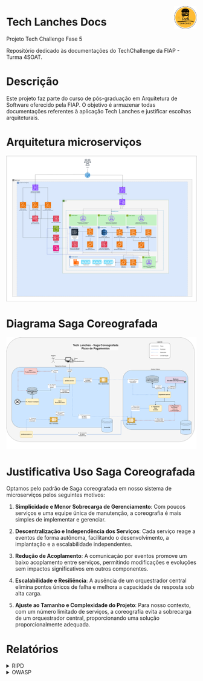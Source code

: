 <p dir="auto"><img src="https://github.com/g12-4soat/tech-lanches/blob/main/src/TechLanches/Adapter/Driver/TechLanches.Adapter.API/wwwroot/SwaggerUI/images/android-chrome-192x192.png" alt="TECHLANCHES" title="TECHLANCHES" align="right" height="60" style="max-width: 100%;"></p>

# Tech Lanches Docs
Projeto Tech Challenge Fase 5

Repositório dedicado às documentações do TechChallenge da FIAP - Turma 4SOAT.

# Descrição

Este projeto faz parte do curso de pós-graduação em Arquitetura de Software oferecido pela FIAP. O objetivo é armazenar todas documentações referentes à aplicação Tech Lanches e justificar escolhas arquiteturais.

# Arquitetura microserviços

<p dir="auto"><img src="https://github.com/g12-4soat/techlanches-docs/blob/main/docs/fase5/TechLanchesArchitecture-aws-micro-service.png" alt="TECHLANCHES" title="TECHLANCHES" style="max-width: 100%;"></p>

# Diagrama Saga Coreografada

<p dir="auto"><img src="https://github.com/g12-4soat/techlanches-docs/blob/main/docs/fase5/TechLanchesArchitecture-saga-coreografada.png" alt="TECHLANCHES" title="TECHLANCHES" style="max-width: 100%;"></p>

# Justificativa Uso Saga Coreografada

Optamos pelo padrão de Saga coreografada em nosso sistema de microserviços pelos seguintes motivos:

1. **Simplicidade e Menor Sobrecarga de Gerenciamento**: Com poucos serviços e uma equipe única de manutenção, a coreografia é mais simples de implementar e gerenciar.
   
2. **Descentralização e Independência dos Serviços**: Cada serviço reage a eventos de forma autônoma, facilitando o desenvolvimento, a implantação e a escalabilidade independentes.

3. **Redução de Acoplamento**: A comunicação por eventos promove um baixo acoplamento entre serviços, permitindo modificações e evoluções sem impactos significativos em outros componentes.

4. **Escalabilidade e Resiliência**: A ausência de um orquestrador central elimina pontos únicos de falha e melhora a capacidade de resposta sob alta carga.

5. **Ajuste ao Tamanho e Complexidade do Projeto**: Para nosso contexto, com um número limitado de serviços, a coreografia evita a sobrecarga de um orquestrador central, proporcionando uma solução proporcionalmente adequada.

# Relatórios
<details>
  <summary>RIPD</summary>
Link para relatório: https://github.com/g12-4soat/techlanches-docs/blob/main/docs/fase5/RIPD_TechLanches.docx
</details>
<details>
  <summary>OWASP</summary>
<p>Link para relatório antes correções: https://github.com/g12-4soat/techlanches-docs/tree/main/relatorios-owasp/antes</p>
<p>Link para relatório após correções: https://github.com/g12-4soat/techlanches-docs/tree/main/relatorios-owasp/depois</p>
</details>
